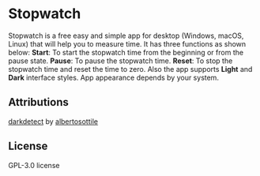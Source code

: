 # Stopwatch

Stopwatch is a free easy and simple app for desktop (Windows, macOS, Linux) that will help you to measure time. It has three functions as shown below:
**Start**: To start the stopwatch time from the beginning or from the pause state.
**Pause**: To pause the stopwatch time.
**Reset**: To stop the stopwatch time and reset the time to zero.
Also the app supports **Light** and **Dark** interface styles. App appearance depends by your system.

## Attributions

[darkdetect](https://github.com/albertosottile/darkdetect) by [albertosottile](https://github.com/albertosottile)

## License

GPL-3.0 license
